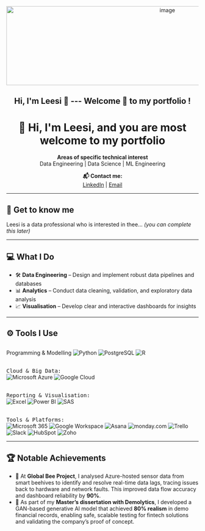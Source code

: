 <p align="center">
  <img width="828" height="207" alt="image" src="https://github.com/user-attachments/assets/b3997bd7-349c-43ad-ae25-88c3a5202c14" /> 
</p>

## <p align="center">Hi, I'm Leesi 👋 --- Welcome 🤝 to my portfolio !</p>



<h1 align="center">👋 Hi, I'm Leesi, and you are most welcome to my portfolio</h1>

<p align="center">
  <strong>Areas of specific technical interest</strong><br>
  Data Engineering | Data Science | ML Engineering
</p>

<p align="center">
  <strong>📬 Contact me:</strong><br>
  <a href="https://www.linkedin.com/in/YOUR-LINKEDIN" target="_blank">LinkedIn</a> | 
  <a href="mailto:leesi@bradford.ac.uk">Email</a>
</p>

---

## 🌟 Get to know me
Leesi is a data professional who is interested in thee... _(you can complete this later)_

---

## 💻 What I Do
- 🛠️ **Data Engineering** – Design and implement robust data pipelines and databases  
- 📊 **Analytics** – Conduct data cleaning, validation, and exploratory data analysis  
- 📈 **Visualisation** – Develop clear and interactive dashboards for insights  

---

## ⚙️ Tools I Use

##  <p>
Programming & Modelling
 <img alt="Python" src="https://img.shields.io/badge/Python-3776AB?style=flat&logo=python&logoColor=white" />
 <img alt="PostgreSQL" src="https://img.shields.io/badge/PostgreSQL-4169E1?style=flat&logo=postgresql&logoColor=white" />
 <img alt="R" src="https://img.shields.io/badge/R-276DC3?style=flat&logo=r&logoColor=white" />
 <br><br>

 <kbd>Cloud & Big Data:</kbd><br>
 <img alt="Microsoft Azure" src="https://img.shields.io/badge/Microsoft%20Azure-0078D4?style=flat&logo=microsoft-azure&logoColor=white" />
 <img alt="Google Cloud" src="https://img.shields.io/badge/Google%20Cloud-4285F4?style=flat&logo=google-cloud&logoColor=white" />
 <br><br>

 <kbd>Reporting & Visualisation:</kbd><br>
 <img alt="Excel" src="https://img.shields.io/badge/Microsoft%20Excel-217346?style=flat&logo=microsoft-excel&logoColor=white" />
 <img alt="Power BI" src="https://img.shields.io/badge/Power%20BI-F2C811?style=flat&logo=powerbi&logoColor=black" />
 <img alt="SAS" src="https://img.shields.io/badge/SAS-2E77BC?style=flat&logo=sas&logoColor=white" />
 <br><br>

 <kbd>Tools & Platforms:</kbd><br>
 <img alt="Microsoft 365" src="https://img.shields.io/badge/Microsoft%20365-5E5E5E?style=flat&logo=microsoft&logoColor=white" />
 <img alt="Google Workspace" src="https://img.shields.io/badge/Google%20Workspace-4285F4?style=flat&logo=google&logoColor=white" />
 <img alt="Asana" src="https://img.shields.io/badge/Asana-F06A6A?style=flat&logo=asana&logoColor=white" />
 <img alt="monday.com" src="https://img.shields.io/badge/monday.com-111111?style=flat&logo=mondaydotcom&logoColor=ffffff" />
 <img alt="Trello" src="https://img.shields.io/badge/Trello-0052CC?style=flat&logo=trello&logoColor=white" />
 <img alt="Slack" src="https://img.shields.io/badge/Slack-4A154B?style=flat&logo=slack&logoColor=white" />
 <img alt="HubSpot" src="https://img.shields.io/badge/HubSpot-FF7A59?style=flat&logo=hubspot&logoColor=white" />
 <img alt="Zoho" src="https://img.shields.io/badge/Zoho-CC0000?style=flat&logo=zoho&logoColor=white" />
</p>


---

## 🏆 Notable Achievements
- 🐝 At **Global Bee Project**, I analysed Azure-hosted sensor data from smart beehives to identify and resolve real-time data lags, tracing issues back to hardware and network faults. This improved data flow accuracy and dashboard reliability by **90%**.  
- 🚀 As part of my **Master’s dissertation with Demolytics**, I developed a GAN-based generative AI model that achieved **80% realism** in demo financial records, enabling safe, scalable testing for fintech solutions and validating the company’s proof of concept.  



